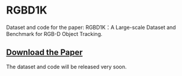 # RGBD1K
Dataset and code for the paper: RGBD1K：A Large-scale Dataset and Benchmark for RGB-D Object Tracking.

## [Download the Paper](https://arxiv.org/pdf/1803.10794.pdf)

The dataset and code will be released very soon.
